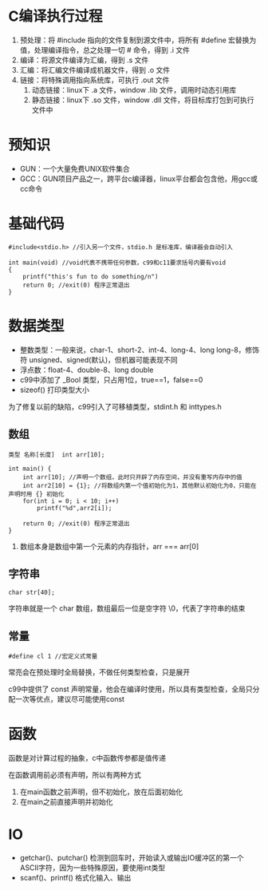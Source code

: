 # C编译执行过程
1. 预处理：将 #include 指向的文件复制到源文件中，将所有 #define 宏替换为值，处理编译指令，总之处理一切 # 命令，得到 .i 文件
2. 编译：将源文件编译为汇编，得到 .s 文件
3. 汇编：将汇编文件编译成机器文件，得到 .o 文件
4. 链接：将特殊调用指向系统库，可执行 .out 文件
    1. 动态链接：linux下 .a 文件，window .lib 文件，调用时动态引用库
    2. 静态链接：linux下 .so 文件，window .dll 文件，将目标库打包到可执行文件中

# 预知识
- GUN：一个大量免费UNIX软件集合
- GCC：GUN项目产品之一，跨平台c编译器，linux平台都会包含他，用gcc或cc命令

# 基础代码
```
#include<stdio.h> //引入另一个文件，stdio.h 是标准库，编译器会自动引入

int main(void) //void代表不携带任何参数，c99和c11要求括号内要有void
{
    printf("this's fun to do something/n")
    return 0; //exit(0) 程序正常退出
}
```

# 数据类型

- 整数类型：一般来说，char-1、short-2、int-4、long-4、long long-8，修饰符 unsigned、signed(默认)，但机器可能表现不同
- 浮点数：float-4、double-8、long double
- c99中添加了 _Bool 类型，只占用1位，true==1，false==0
- sizeof() 打印类型大小

为了修复以前的缺陷，c99引入了可移植类型，stdint.h 和 inttypes.h

## 数组

    类型 名称[长度]  int arr[10];

    int main() {
        int arr[10]; //声明一个数组，此时只开辟了内存空间，并没有重写内存中的值
        int arr2[10] = {1}; //将数组内第一个值初始化为1，其他默认初始化为0，只能在声明时用 {} 初始化
        for(int i = 0; i < 10; i++)
            printf("%d",arr2[i]);

        return 0; //exit(0) 程序正常退出
    }

1. 数组本身是数组中第一个元素的内存指针，arr === arr[0]

## 字符串
    
    char str[40];

字符串就是一个 char 数组，数组最后一位是空字符 \0，代表了字符串的结束 

## 常量

    #define cl 1 //宏定义式常量

常亮会在预处理时全局替换，不做任何类型检查，只是展开

c99中提供了 const 声明常量，他会在编译时使用，所以具有类型检查，全局只分配一次等优点，建议尽可能使用const

# 函数
函数是对计算过程的抽象，c中函数传参都是值传递

在函数调用前必须有声明，所以有两种方式

1. 在main函数之前声明，但不初始化，放在后面初始化
2. 在main之前直接声明并初始化

# IO
- getchar()、putchar() 检测到回车时，开始读入或输出IO缓冲区的第一个ASCII字符，因为一些特殊原因，要使用int类型
- scanf()、printf() 格式化输入、输出
